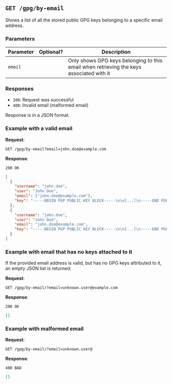 
## `GET /gpg/by-email`

Shows a list of all the stored public GPG keys belonging to a specific email address.

### Parameters

| Parameter | Optional?    | Description                                                                             |
|-----------|--------------|-----------------------------------------------------------------------------------------|
| `email`   |              | Only shows GPG keys belonging to this email when retrieving the keys associated with it |

### Responses

- `200`: Request was successful
- `400`: Invalid email (malformed email)

Response is in a JSON format.

### Example with a valid email

**Request**:

```GET /gpg/by-email?email=john.doe@example.com```

**Response**:

`200 OK`

```json
[
  {
    "username": "john.doe",
    "user": "John Doe",
    "email": ["john.doe@example.com"],
    "key": "-----BEGIN PGP PUBLIC KEY BLOCK-----\n\n[...]\n-----END PGP PUBLIC KEY BLOCK-----"
  },
  {
    "username": "john.doe",
    "user": "John Doe",
    "email": "john.doe@example.com",
    "key": "-----BEGIN PGP PUBLIC KEY BLOCK-----\n\n[...]\n-----END PGP PUBLIC KEY BLOCK-----"
  }
]
```

### Example with email that has no keys attached to it

If the provided email address is valid, but has no GPG keys attributed to it, an empty JSON list is returned:

**Request**:

```GET /gpg/by-email/?email=unknown.user@example.com```

**Response**:

`200 OK`

```json
[]
```

### Example with malformed email


**Request**:

```GET /gpg/by-email/?email=unknown.user@```

**Response**:

`400 BAD`

```json
[]
```
